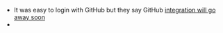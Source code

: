 - It was easy to login with GitHub but they say GitHub [integration will go away soon](https://discord.com/channels/725182569297215569/735735090784632913/861656585578086400)
-
